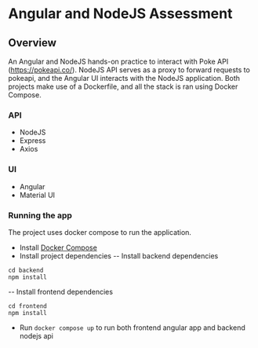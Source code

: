# Angular and NodeJS Assessment

## Overview
An Angular and NodeJS hands-on practice to interact with Poke API (https://pokeapi.co/).
NodeJS API serves as a proxy to forward requests to pokeapi, and the Angular UI interacts with the NodeJS application.
Both projects make use of a Dockerfile, and all the stack is ran using Docker Compose.

### API
- NodeJS
- Express
- Axios

### UI
- Angular
- Material UI

### Running the app

The project uses docker compose to run the application.
- Install [Docker Compose](https://docs.docker.com/compose/install/)
- Install project dependencies
-- Install backend dependencies
```
cd backend
npm install
```
-- Install frontend dependencies
```
cd frontend
npm install
```

- Run `docker compose up` to run both frontend angular app and backend nodejs api
